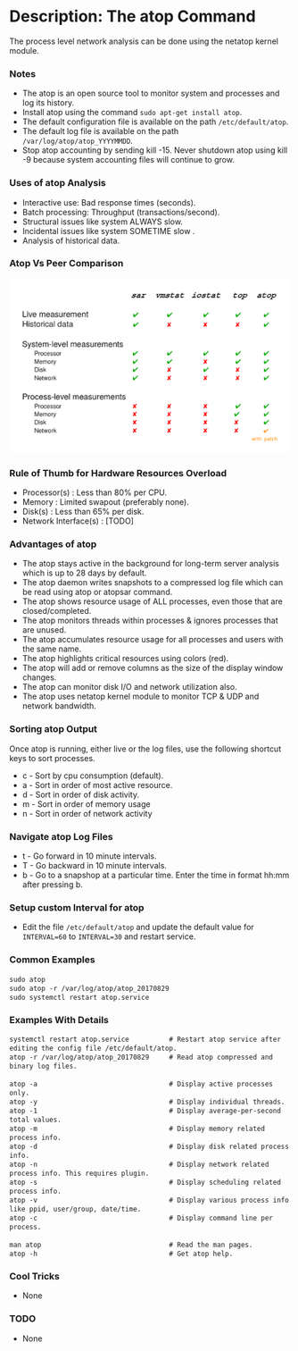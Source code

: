 # Description: The atop Command

The process level network analysis can be done using the netatop kernel module.

### Notes
* The atop is an open source tool to monitor system and processes and log its history.
* Install atop using the command `sudo apt-get install atop`.
* The default configuration file is available on the path `/etc/default/atop`.
* The default log file is available on the path `/var/log/atop/atop_YYYYMMDD`.
* Stop atop accounting by sending kill -15. Never shutdown atop using kill -9 because system accounting files
  will continue to grow.

### Uses of atop Analysis
* Interactive use: Bad response times (seconds).
* Batch processing: Throughput (transactions/second).
* Structural issues like system ALWAYS slow.
* Incidental issues like system SOMETIME slow .
* Analysis of historical data.

### Atop Vs Peer Comparison
![](images/atop_vs_peers_comparison.png)

### Rule of Thumb for Hardware Resources Overload 
* Processor(s)          : Less than 80% per CPU.
* Memory                : Limited swapout (preferably none).
* Disk(s)               : Less than 65% per disk.
* Network Interface(s)  : [TODO]

### Advantages of atop
* The atop stays active in the background for long-term server analysis which is up to 28 days by default.
* The atop daemon writes snapshots to a compressed log file which can be read using atop or atopsar command.
* The atop shows resource usage of ALL processes, even those that are closed/completed.
* The atop monitors threads within processes & ignores processes that are unused.
* The atop accumulates resource usage for all processes and users with the same name.
* The atop highlights critical resources using colors (red).
* The atop will add or remove columns as the size of the display window changes.
* The atop can monitor disk I/O and network utilization also.
* The atop uses netatop kernel module to monitor TCP & UDP and network bandwidth. 

### Sorting atop Output
Once atop is running, either live or the log files, use the following shortcut keys to sort processes.
* c - Sort by cpu consumption (default).
* a - Sort in order of most active resource.
* d - Sort in order of disk activity.
* m - Sort in order of memory usage
* n - Sort in order of network activity

### Navigate atop Log Files
* t - Go forward in 10 minute intervals.
* T - Go backward in 10 minute intervals.
* b - Go to a snapshop at a particular time. Enter the time in format hh:mm after pressing b.

### Setup custom Interval for atop
* Edit the file `/etc/default/atop` and update the default value for `INTERVAL=60` to `INTERVAL=30` and restart service.

### Common Examples
```shell
sudo atop
sudo atop -r /var/log/atop/atop_20170829
sudo systemctl restart atop.service
```

### Examples With Details
```shell
systemctl restart atop.service          # Restart atop service after editing the config file /etc/default/atop.
atop -r /var/log/atop/atop_20170829     # Read atop compressed and binary log files.

atop -a                                 # Display active processes only.
atop -y                                 # Display individual threads.
atop -1                                 # Display average-per-second total values.
atop -m                                 # Display memory related process info.
atop -d                                 # Display disk related process info.
atop -n                                 # Display network related process info. This requires plugin.
atop -s                                 # Display scheduling related process info.
atop -v                                 # Display various process info like ppid, user/group, date/time.
atop -c                                 # Display command line per process.

man atop                                # Read the man pages.
atop -h                                 # Get atop help.
```

### Cool Tricks
* None

### TODO
* None
